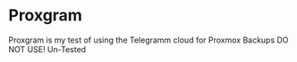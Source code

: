 # Proxgram
Proxgram is my test of using the Telegramm cloud for Proxmox Backups DO NOT USE! Un-Tested
